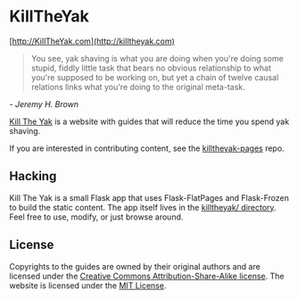 # KillTheYak

[http://KillTheYak.com](http://killtheyak.com)

> You see, yak shaving is what you are doing when you're doing some stupid, fiddly little task that bears no obvious relationship to what you're supposed to be working on, but yet a chain of twelve causal relations links what you're doing to the original meta-task.

<cite>- Jeremy H. Brown</cite>

[Kill The Yak][KillTheYak] is a website with guides that will reduce the time you spend yak shaving.

If you are interested in contributing content, see the [killtheyak-pages][] repo.

## Hacking

Kill The Yak is a small Flask app that uses Flask-FlatPages and Flask-Frozen to build the static content. The app itself lives in the [killtheyak/ directory](https://github.com/killtheyak/killtheyak.github.com/tree/master/killtheyak). Feel free to use, modify, or just browse around.

## License

Copyrights to the guides are owned by their original authors and are licensed under the [Creative Commons Attribution-Share-Alike license][CC-SA].  The website is licensed under the [MIT License](https://github.com/killtheyak/killtheyak.github.com/blob/master/LICENSE).

[KillTheYak]: http://killtheyak.com
[killtheyak-pages]: https://github.com/killtheyak/killtheyak-pages
[MIT License]: https://github.com/killtheyak/killtheyak.github.com/blob/master/LICENSE
[CC-SA]: https://creativecommons.org/licenses/by-sa/3.0/legalcode